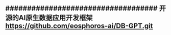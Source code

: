 ## ################################### 开源的AI原生数据应用开发框架  https://github.com/eosphoros-ai/DB-GPT.git #####################################


